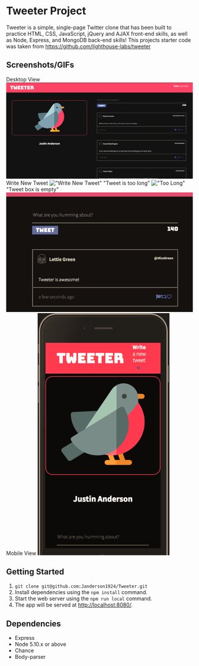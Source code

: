 # Tweeter Project

Tweeter is a simple, single-page Twitter clone that has been built to practice HTML, CSS, JavaScript, jQuery and AJAX front-end skills, as well as Node, Express, and MongoDB back-end skills! This projects starter code was taken from https://github.com/lighthouse-labs/tweeter

## Screenshots/GIFs

Desktop View
!["Screenshot of Desktop View"](https://github.com/Janderson1924/tweeter/blob/master/docs/desktop-view.png?raw=true)
Write New Tweet
!["Write New Tweet"](https://github.com/Janderson1924/Tweeter/blob/master/docs/writetweet.gif?raw=true)
"Tweet is too long"
!["Too Long"](https://github.com/Janderson1924/Tweeter/blob/master/docs/tweettoolong.gif?raw=true)
"Tweet box is empty"
!["Empty Tweet"](https://github.com/Janderson1924/Tweeter/blob/master/docs/emptytweet.gif?raw=true)
Mobile View
!["Screenshot of Mobile View"](https://github.com/Janderson1924/Tweeter/blob/master/docs/mobileview.png?raw=true)

## Getting Started

1. `git clone git@github.com:Janderson1924/Tweeter.git`
2. Install dependencies using the `npm install` command.
3. Start the web server using the `npm run local` command.
4. The app will be served at <http://localhost:8080/>.

## Dependencies

- Express
- Node 5.10.x or above
- Chance
- Body-parser
